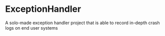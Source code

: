 # ExceptionHandler
A solo-made exception handler project that is able to record in-depth crash logs on end user systems
